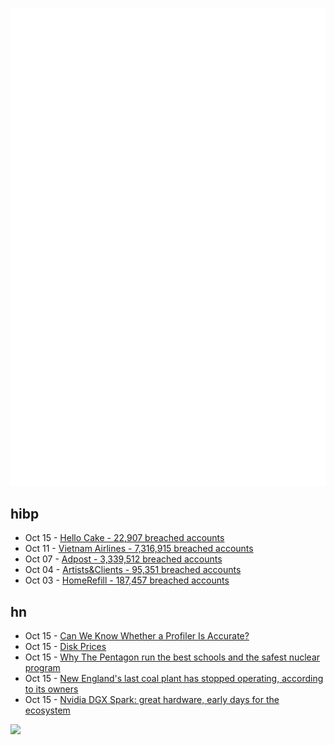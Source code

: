 ![Metrics](https://raw.githubusercontent.com/phixion/phixion/master/metrics.svg)

## hibp

<!--
for https://github.com/phixion/phixion/blob/main/.github/workflows/feeds.yml
-->
<!--START_SECTION:haveibeenpwnd-->
- Oct 15 - [Hello Cake - 22,907 breached accounts](https://haveibeenpwned.com/Breach/HelloCake)
- Oct 11 - [Vietnam Airlines - 7,316,915 breached accounts](https://haveibeenpwned.com/Breach/VietnamAirlines)
- Oct 07 - [Adpost - 3,339,512 breached accounts](https://haveibeenpwned.com/Breach/Adpost)
- Oct 04 - [Artists&Clients - 95,351 breached accounts](https://haveibeenpwned.com/Breach/ArtistsNClients)
- Oct 03 - [HomeRefill - 187,457 breached accounts](https://haveibeenpwned.com/Breach/HomeRefill)
<!--END_SECTION:haveibeenpwnd-->

## hn

<!--
for https://github.com/phixion/phixion/blob/main/.github/workflows/feeds.yml
-->
<!--START_SECTION:hn-->
- Oct 15 - [Can We Know Whether a Profiler Is Accurate?](https://stefan-marr.de/2025/10/can-we-know-whether-a-profiler-is-accurate/)
- Oct 15 - [Disk Prices](https://diskprices.com/?locale=us)
- Oct 15 - [Why The Pentagon run the best schools and the safest nuclear program](https://www.governance.fyi/p/the-pentagons-best-schools-and-safest)
- Oct 15 - [New England's last coal plant has stopped operating, according to its owners](https://www.nhpr.org/nh-news/2025-10-06/new-englands-last-coal-plant-has-stopped-operating-according-to-its-owners)
- Oct 15 - [Nvidia DGX Spark: great hardware, early days for the ecosystem](https://simonwillison.net/2025/Oct/14/nvidia-dgx-spark/)
<!--END_SECTION:hn-->

<!--
for https://yhype.me
-->
![](https://hit.yhype.me/github/profile?user_id=13013670)
